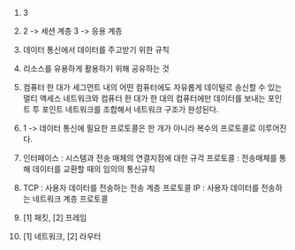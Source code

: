 1. 3

2. 2 -> 세션 계층
   3 -> 응용 계층

3. 데이터 통신에서 데이터를 주고받기 위한 규칙

4. 리소스를 유용하게 활용하기 위해 공유하는 것

5. 컴퓨터 한 대가 세그먼트 내의 어떤 컴퓨터에도 자유롭게 데이털르 송신할 수 있는 멀티 액세스 네트워크와 컴퓨터 한 대가 한 대의 컴퓨터에만 데이터를 보내는 포인트 투 포인트 네트워크를 조합해서 네트워크 구조가 완성된다.

6. 1 -> 데이터 통신에 필요한 프로토콜은 한 개가 아니라 복수의 프로토콜로 이루어진다.

7. 인터페이스 : 시스템과 전송 매체의 연결지점에 대한 규걱
   프로토콜 : 전송매체를 통해 데이터를 교환할 때의 임의의 통신규칙

8. TCP : 사용자 데이터를 전송하는 전송 계층 프로토콜
   IP : 사용자 데이터를 전송하는 네트워크 계층 프로토콜


9. [1] 패킷, [2] 프레임

10. [1] 네트워크, [2] 라우터